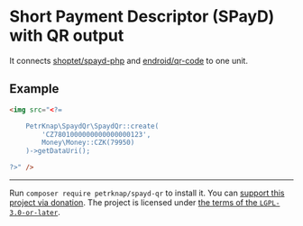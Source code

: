 # Short Payment Descriptor (SPayD) with QR output

It connects [shoptet/spayd-php] and [endroid/qr-code] to one unit.

## Example

```html
<img src="<?=

    PetrKnap\SpaydQr\SpaydQr::create(
        'CZ7801000000000000000123',
        Money\Money::CZK(79950)
    )->getDataUri();

?>" />
```



[shoptet/spayd-php]:https://github.com/shoptet/spayd-php
[endroid/qr-code]:https://github.com/endroid/qr-code

---

Run `composer require petrknap/spayd-qr` to install it.
You can [support this project via donation](https://petrknap.github.io/donate.html).
The project is licensed under [the terms of the `LGPL-3.0-or-later`](./COPYING.LESSER).

